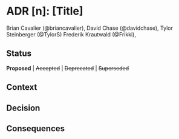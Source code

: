 # ADR [n]: [Title]

Brian Cavalier (@briancavalier),
David Chase (@davidchase),
Tylor Steinberger (@TylorS)
Frederik Krautwald (@Frikki),

## Status

**Proposed** | ~~Accepted~~ | ~~Deprecated~~ | ~~Superseded~~

## Context

## Decision

## Consequences
